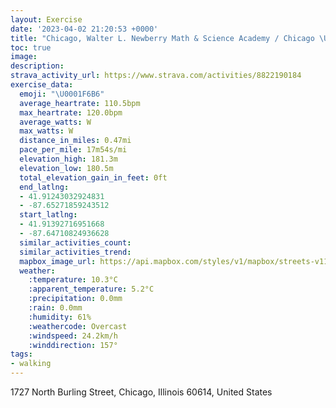 ```yaml
---
layout: Exercise
date: '2023-04-02 21:20:53 +0000'
title: "Chicago, Walter L. Newberry Math & Science Academy / Chicago \U0001F6B6"
toc: true
image:
description:
strava_activity_url: https://www.strava.com/activities/8822190184
exercise_data:
  emoji: "\U0001F6B6"
  average_heartrate: 110.5bpm
  max_heartrate: 120.0bpm
  average_watts: W
  max_watts: W
  distance_in_miles: 0.47mi
  pace_per_mile: 17m54s/mi
  elevation_high: 181.3m
  elevation_low: 180.5m
  total_elevation_gain_in_feet: 0ft
  end_latlng:
  - 41.91243032924831
  - -87.65271859243512
  start_latlng:
  - 41.91392716951668
  - -87.64710824936628
  similar_activities_count:
  similar_activities_trend:
  mapbox_image_url: https://api.mapbox.com/styles/v1/mapbox/streets-v11/static/path-5+787af2-1.0(ygy~Ffb~uOBvF),pin-s-s+e5b22e(-87.6498,41.91373),pin-s-f+89ae00(-87.65104,41.91371)/auto/800x800?access_token=pk.eyJ1Ijoiam9zaGJlY2ttYW4iLCJhIjoiY205eWR2aDd1MWZ6djJrbXc4a3M0bWZleiJ9.XiG9OWkNcZk2QzjJbxLB4A
  weather:
    :temperature: 10.3°C
    :apparent_temperature: 5.2°C
    :precipitation: 0.0mm
    :rain: 0.0mm
    :humidity: 61%
    :weathercode: Overcast
    :windspeed: 24.2km/h
    :winddirection: 157°
tags:
- walking
---
```

1727 North Burling Street, Chicago, Illinois 60614, United States
